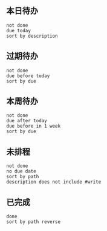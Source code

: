 ## 本日待办

```tasks
not done
due today
sort by description
```

## 过期待办

```tasks
not done
due before today
sort by due
```

## 本周待办

```tasks
not done
due after today
due before in 1 week
sort by due
```

## 未排程

```tasks
not done
no due date
sort by path
description does not include #write
```

## 已完成

```tasks
done
sort by path reverse
```